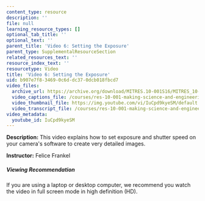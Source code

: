 ```yaml
---
content_type: resource
description: ''
file: null
learning_resource_types: []
optional_tab_title: ''
optional_text: ''
parent_title: 'Video 6: Setting the Exposure'
parent_type: SupplementalResourceSection
related_resources_text: ''
resource_index_text: ''
resourcetype: Video
title: 'Video 6: Setting the Exposure'
uid: b907e7f8-3469-0c6d-dc37-0dcb018fbcd7
video_files:
  archive_url: https://archive.org/download/MITRES.10-001S16/MITRES_10-001S16_Track08_300k.mp4
  video_captions_file: /courses/res-10-001-making-science-and-engineering-pictures-a-practical-guide-to-presenting-your-work-spring-2016/a9c93e1b4c155461b978034938f3438d_IuCpd9kyeSM.vtt
  video_thumbnail_file: https://img.youtube.com/vi/IuCpd9kyeSM/default.jpg
  video_transcript_file: /courses/res-10-001-making-science-and-engineering-pictures-a-practical-guide-to-presenting-your-work-spring-2016/a74f5a50b4579e4c9862f4d62ea04fb9_IuCpd9kyeSM.pdf
video_metadata:
  youtube_id: IuCpd9kyeSM
---
```


**Description:** This video explains how to set exposure and shutter speed on your camera's software to create very detailed images.

**Instructor:** Felice Frankel

##### Viewing Recommendation

If you are using a laptop or desktop computer, we recommend you watch the video in full screen mode in high definition (HD).